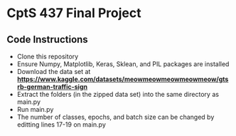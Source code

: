 # CptS 437 Final Project
## Code Instructions
- Clone this repository
- Ensure Numpy, Matplotlib, Keras, Sklean, and PIL packages are installed
- Download the data set at **https://www.kaggle.com/datasets/meowmeowmeowmeowmeow/gtsrb-german-traffic-sign**
- Extract the folders (in the zipped data set) into the same directory as main.py
- Run main.py
- The number of classes, epochs, and batch size can be changed by editting lines 17-19 on main.py
